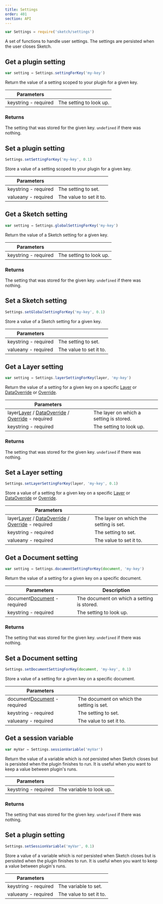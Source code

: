 ```yaml
---
title: Settings
order: 401
section: API
---
```


```js
var Settings = require('sketch/settings')
```

A set of functions to handle user settings. The settings are persisted when the user closes Sketch.

## Get a plugin setting

```js
var setting = Settings.settingForKey('my-key')
```

Return the value of a setting scoped to your plugin for a given key.

| Parameters                                         |                         |
| -------------------------------------------------- | ----------------------- |
| key<span class="arg-type">string - required</span> | The setting to look up. |

### Returns

The setting that was stored for the given key. `undefined` if there was nothing.

## Set a plugin setting

```js
Settings.setSettingForKey('my-key', 0.1)
```

Store a value of a setting scoped to your plugin for a given key.

| Parameters                                         |                         |
| -------------------------------------------------- | ----------------------- |
| key<span class="arg-type">string - required</span> | The setting to set.     |
| value<span class="arg-type">any - required</span>  | The value to set it to. |

## Get a Sketch setting

```js
var setting = Settings.globalSettingForKey('my-key')
```

Return the value of a Sketch setting for a given key.

| Parameters                                         |                         |
| -------------------------------------------------- | ----------------------- |
| key<span class="arg-type">string - required</span> | The setting to look up. |

### Returns

The setting that was stored for the given key. `undefined` if there was nothing.

## Set a Sketch setting

```js
Settings.setGlobalSettingForKey('my-key', 0.1)
```

Store a value of a Sketch setting for a given key.

| Parameters                                         |                         |
| -------------------------------------------------- | ----------------------- |
| key<span class="arg-type">string - required</span> | The setting to set.     |
| value<span class="arg-type">any - required</span>  | The value to set it to. |

## Get a Layer setting

```js
var setting = Settings.layerSettingForKey(layer, 'my-key')
```

Return the value of a setting for a given key on a specific [Layer](#layer) or [DataOverride](#dataoverride) or [Override](#override).

| Parameters                                                                                                            |                                         |
| --------------------------------------------------------------------------------------------------------------------- | --------------------------------------- |
| layer<span class="arg-type">[Layer](#layer) / [DataOverride](#dataoverride) / [Override](#override) - required</span> | The layer on which a setting is stored. |
| key<span class="arg-type">string - required</span>                                                                    | The setting to look up.                 |

### Returns

The setting that was stored for the given key. `undefined` if there was nothing.

## Set a Layer setting

```js
Settings.setLayerSettingForKey(layer, 'my-key', 0.1)
```

Store a value of a setting for a given key on a specific [Layer](#layer) or [DataOverride](#dataoverride) or [Override](#override).

| Parameters                                                                                                            |                                        |
| --------------------------------------------------------------------------------------------------------------------- | -------------------------------------- |
| layer<span class="arg-type">[Layer](#layer) / [DataOverride](#dataoverride) / [Override](#override) - required</span> | The layer on which the setting is set. |
| key<span class="arg-type">string - required</span>                                                                    | The setting to set.                    |
| value<span class="arg-type">any - required</span>                                                                     | The value to set it to.                |

## Get a Document setting

```js
var setting = Settings.documentSettingForKey(document, 'my-key')
```

Return the value of a setting for a given key on a specific document.

| Parameters                                                             | Description                                |
| ---------------------------------------------------------------------- | ------------------------------------------ |
| document<span class="arg-type">[Document](#document) - required</span> | The document on which a setting is stored. |
| key<span class="arg-type">string - required</span>                     | The setting to look up.                    |

### Returns

The setting that was stored for the given key. `undefined` if there was nothing.

## Set a Document setting

```js
Settings.setDocumentSettingForKey(document, 'my-key', 0.1)
```

Store a value of a setting for a given key on a specific document.

| Parameters                                                             |                                           |
| ---------------------------------------------------------------------- | ----------------------------------------- |
| document<span class="arg-type">[Document](#document) - required</span> | The document on which the setting is set. |
| key<span class="arg-type">string - required</span>                     | The setting to set.                       |
| value<span class="arg-type">any - required</span>                      | The value to set it to.                   |

## Get a session variable

```js
var myVar = Settings.sessionVariable('myVar')
```

Return the value of a variable which is _not_ persisted when Sketch closes but is persisted when the plugin finishes to run. It is useful when you want to keep a value between plugin's runs.

| Parameters                                         |                          |
| -------------------------------------------------- | ------------------------ |
| key<span class="arg-type">string - required</span> | The variable to look up. |

### Returns

The setting that was stored for the given key. `undefined` if there was nothing.

## Set a plugin setting

```js
Settings.setSessionVariable('myVar', 0.1)
```

Store a value of a variable which is _not_ persisted when Sketch closes but is persisted when the plugin finishes to run. It is useful when you want to keep a value between plugin's runs.

| Parameters                                         |                         |
| -------------------------------------------------- | ----------------------- |
| key<span class="arg-type">string - required</span> | The variable to set.    |
| value<span class="arg-type">any - required</span>  | The value to set it to. |
